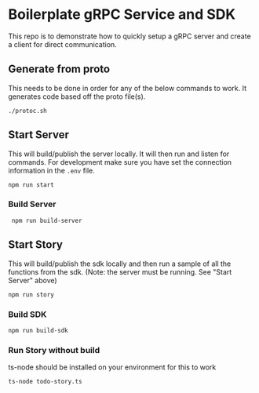 # Boilerplate gRPC Service and SDK
This repo is to demonstrate how to quickly setup a gRPC server and create a client for direct communication. 

## Generate from proto
This needs to be done in order for any of the below commands to work. It generates code based off the proto file(s).
```
./protoc.sh
```

## Start Server
This will build/publish the server locally. It will then run and listen for commands. For development make sure you have set the connection information in the `.env` file.
```
npm run start
```

### Build Server
```
 npm run build-server
```

## Start Story
This will build/publish the sdk locally and then run a sample of all the functions from the sdk. (Note: the server must be running. See "Start Server" above)
```
npm run story
```

### Build SDK
```
npm run build-sdk
```

### Run Story without build
ts-node should be installed on your environment for this to work
```
ts-node todo-story.ts
```

